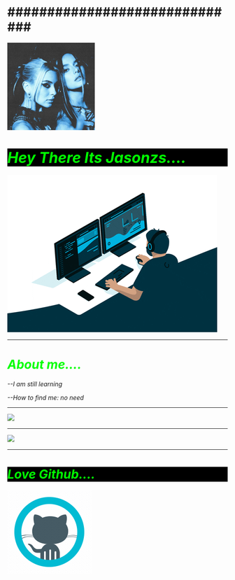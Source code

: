 <!DOCTYPE html>
<html>
  <body>
    <h1>##############################</h1>
    <img src="ab6761610000e5ebb977dd86a06b255f54702d70.jpg" width="200" height=""/>
    <h1 style="color: Lime;background-color:black;"><big><i>Hey There Its Jasonzs....<i></big></h1>
      <img src="giphy.gif"/>
    <hr>
    <h1 style="color: Lime;background-color;black"><b><i>About me....</i></b></h1>
     <p>--I am still learning</p>
     <P>--How to find me: no need</p>
    <hr>
     <div><img src="https://github-readme-stats.vercel.app/api?username=Jasonzs&&show_icons=true&count_private=true&theme=radical"/></div>
     <hr>
     <div><img src="https://github-readme-streak-stats.herokuapp.com/?user=Jasonzs&theme=radical"/></div>
    <hr>
    <h1 style="color:Lime; background-color:black;"><b><i>Love Github....</i></b></h1>
     <img src="icons8-github.gif"/>
  </body>
</html>

